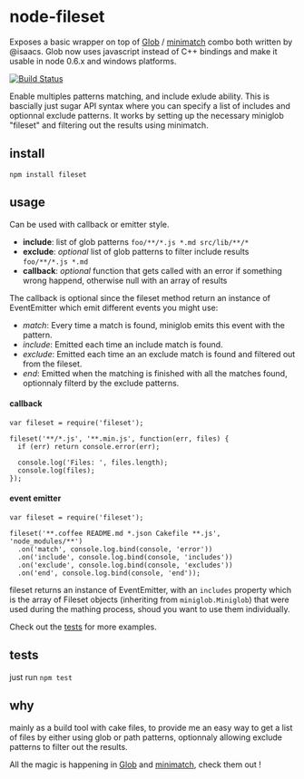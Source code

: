# node-fileset

Exposes a basic wrapper on top of
[Glob](https://github.com/isaacs/node-glob) /
[minimatch](https://github.com/isaacs/minimatch) combo both written by
@isaacs. Glob now uses javascript instead of C++ bindings and make it
usable in node 0.6.x and windows platforms.

[![Build Status](https://secure.travis-ci.org/mklabs/node-fileset.png)](http://travis-ci.org/mklabs/node-fileset)

Enable multiples patterns matching, and include exlude ability. This is
bascially just sugar API syntax where you can specify a list of includes
and optionnal exclude patterns. It works by setting up the necessary
miniglob "fileset" and filtering out the results using minimatch.

## install

    npm install fileset

## usage

Can be used with callback or emitter style.

* **include**: list of glob patterns `foo/**/*.js *.md src/lib/**/*`
* **exclude**: *optional* list of glob patterns to filter include
  results `foo/**/*.js *.md`
* **callback**: *optional* function that gets called with an error if
  something wrong happend, otherwise null with an array of results

The callback is optional since the fileset method return an instance of
EventEmitter which emit different events you might use:

* *match*: Every time a match is found, miniglob emits this event with
  the pattern.
* *include*: Emitted each time an include match is found.
* *exclude*: Emitted each time an an exclude match is found and filtered
  out from the fileset.
* *end*:  Emitted when the matching is finished with all the matches
  found, optionnaly filterd by the exclude patterns.

#### callback

    var fileset = require('fileset');

    fileset('**/*.js', '**.min.js', function(err, files) {
      if (err) return console.error(err);

      console.log('Files: ', files.length);
      console.log(files);
    });


#### event emitter

    var fileset = require('fileset');

    fileset('**.coffee README.md *.json Cakefile **.js', 'node_modules/**')
      .on('match', console.log.bind(console, 'error'))
      .on('include', console.log.bind(console, 'includes'))
      .on('exclude', console.log.bind(console, 'excludes'))
      .on('end', console.log.bind(console, 'end'));

fileset returns an instance of EventEmitter, with an `includes` property
which is the array of Fileset objects (inheriting from
`miniglob.Miniglob`) that were used during the mathing process, shoud
you want to use them individually.

Check out the
[tests](https://github.com/mklabs/node-fileset/tree/master/tests) for
more examples.

## tests

just run `npm test`

## why

mainly as a build tool with cake files, to provide me an easy way to get
a list of files by either using glob or path patterns, optionnaly
allowing exclude patterns to filter out the results.

All the magic is happening in
[Glob](https://github.com/isaacs/node-glob) and
[minimatch](https://github.com/isaacs/minimatch), check them out !
